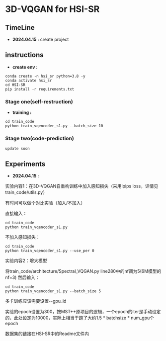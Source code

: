 # 3D-VQGAN for HSI-SR

## TimeLine

- **2024.04.15 :** create project

## instructions

- **create env :**
```
conda create -n hsi_sr python=3.8 -y
conda activate hsi_sr
cd HSI-SR
pip install -r requirements.txt
```

### Stage one(self-restruction)
- **training :**
```
cd train_code
python train_vqencoder_s1.py --batch_size 10
```

### Stage two(code-prediction)
```
update soon
```

## Experiments

- **2024.04.15 :** 

实验内容1：在3D-VQGAN自重构训练中加入感知损失（采用lpips loss，详情见train_code/utils.py）

有时间可以做个对比实验（加入/不加入）

直接输入：
```
cd train_code
python train_vqencoder_s1.py 
```
不加入感知损失：
```
cd train_code
python train_vqencoder_s1.py --use_per 0
```
实验内容2：增大模型

将train_code/architecture/Spectral_VQGAN.py line280中的nf调为5(6M模型的nf=3)
然后输入：
```
cd train_code
python train_vqencoder_s1.py --batch_size 5

```
多卡训练应该需要设置--gpu_id

实验的epoch设置为300，按MST++原项目的逻辑，一个epoch的iter是手动设定的，此处设定为10000，实际上相当于跑了大约1.5 * batchsize * num_gpu个epoch

数据集的链接在HSI-SR中的Readme文件内
